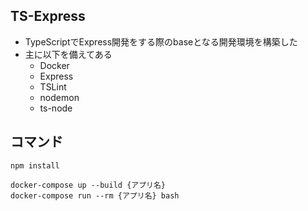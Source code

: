 ## TS-Express
- TypeScriptでExpress開発をする際のbaseとなる開発環境を構築した
- 主に以下を備えてある
  - Docker
  - Express
  - TSLint
  - nodemon
  - ts-node

## コマンド
```
npm install

docker-compose up --build {アプリ名}
docker-compose run --rm {アプリ名} bash
```